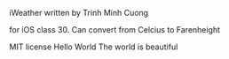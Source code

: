 iWeather written by Trinh Minh Cuong

for iOS class 30. Can convert from Celcius to Farenheight

MIT license
Hello World
The world is beautiful
